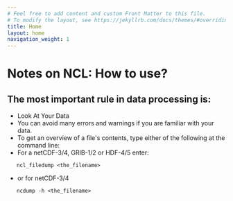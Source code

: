 ```yaml
---
# Feel free to add content and custom Front Matter to this file.
# To modify the layout, see https://jekyllrb.com/docs/themes/#overriding-theme-defaults
title: Home
layout: home
navigation_weight: 1
---
```


# Notes on NCL: How to use?

## The most important rule in data processing is:
- Look At Your Data
- You can avoid many errors and warnings if you are familiar with your data.
- To get an overview of a file's contents, type either of the following at the command line:
- For a netCDF-3/4, GRIB-1/2 or HDF-4/5 enter:
```
   ncl_filedump <the_filename>
```
- or for netCDF-3/4
```
   ncdump -h <the_filename>
```
